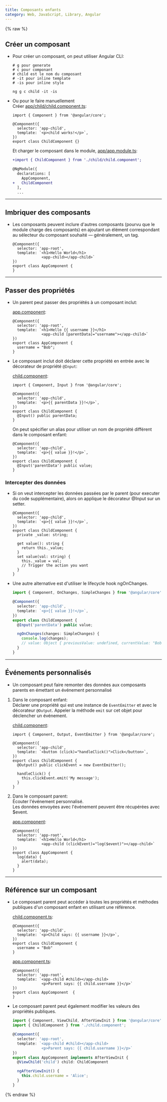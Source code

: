 ```yaml
---
title: Composants enfants
category: Web, JavaScript, Library, Angular
---
```


{% raw %}
## Créer un composant

* Pour créer un composant, on peut utiliser Angular CLI:  

  ```
  # g pour generate
  # c pour componant
  # child est le nom du composant
  # -it pour inline template
  # -is pour inline style

  ng g c child -it -is
  ```

* Ou pour le faire manuellement  
  Créer <ins>app/child/child.component.ts</ins>:

  ```
  import { Component } from '@angular/core';

  @Component({
    selector: 'app-child',
    template: `<p>child works!</p>`,
  })
  export class ChildComponent {}
  ```

  Et charger le composant dans le module, <ins>app/app.module.ts</ins>:

  ``` diff
  +import { ChildComponent } from './child/child.component';

  @NgModule({
    declarations: [
      AppComponent,
  +   ChildComponent
    ],
    ...
  ```

---

## Imbriquer des composants

* Les composants peuvent inclure d'autres composants (pourvu que le module charge des composants) en ajoutant un élément correspondant au sélecteur du composant souhaité — généralement, un tag.

  ```
  @Component({
    selector: 'app-root',
    template: `<h1>Hello World</h1>
               <app-child></app-child>`
  })
  export class AppComponent {
  }
  ```

---

## Passer des propriétés

* Un parent peut passer des propriétés à un composant inclut:

  <ins>app.component</ins>:

  ```
  @Component({
    selector: 'app-root',
    template: `<h1>Hello {{ username }}</h1>
               <app-child [parentData]="username"></app-child>`
  })
  export class AppComponent {
    username = "Bob";
  }
  ```

* Le composant inclut doit déclarer cette propriété en entrée avec le décorateur de propriété `@Input`:

  <ins>child.component</ins>:

  ```
  import { Component, Input } from '@angular/core';

  @Component({
    selector: 'app-child',
    template: `<p>{{ parentData }}!</p>`,
  })
  export class ChildComponent {
    @Input() public parentData;
  }
  ```

  On peut spécifier un alias pour utiliser un nom de propriété différent dans le composant enfant:

  ```
  @Component({
    selector: 'app-child',
    template: `<p>{{ value }}!</p>`,
  })
  export class ChildComponent {
    @Input('parentData') public value;
  }
  ```

### Intercepter des données

* Si on veut intercepter les données passées par le parent (pour executer du code supplémentaire), alors on applique le décorateur @Input sur un setter.

  ```
  @Component({
    selector: 'app-child',
    template: `<p>{{ value }}!</p>`,
  })
  export class ChildComponent {
    private _value: string;

    get value(): string {
      return this._value;
    }
    set value(val: string) {
      this._value = val;
      // Trigger the action you want
    }
  }
  ```

* Une autre alternative est d'utiliser le lifecycle hook ngOnChanges.

  ``` ts
  import { Component, OnChanges, SimpleChanges } from '@angular/core';

  @Component({
    selector: 'app-child',
    template: `<p>{{ value }}!</p>`,
  })
  export class ChildComponent {
    @Input('parentData') public value;

    ngOnChanges(changes: SimpleChanges) {
      console.log(changes);
      // value: Object { previousValue: undefined, currentValue: "Bob", firstChange: true }
    }
  }
  ```

---

## Événements personnalisés

* Un composant peut faire remonter des données aux composants parents en émettant un événement personnalisé

1. Dans le composant enfant:  
   Déclarer une propriété qui est une instance de `EventEmitter` et avec le décorateur `@Output`. Appeler la méthode `emit` sur cet objet pour déclencher un événement.

    <ins>child.component</ins>:

    ```
    import { Component, Output, EventEmitter } from '@angular/core';

    @Component({
      selector: 'app-child',
      template: `<button (click)="handleClick()">Click</button>`,
    })
    export class ChildComponent {
      @Output() public clickEvent = new EventEmitter();

      handleClick() {
        this.clickEvent.emit('My message');
      }
    }
    ```

2. Dans le composant parent:  
   Écouter l'événement personnalisé.  
   Les données envoyées avec l'événement peuvent être récupérées avec $event.

    <ins>app.component</ins>:

    ```
    @Component({
      selector: 'app-root',
      template: `<h1>Hello World</h1>
                 <app-child (clickEvent)="log($event)"></app-child>`
    })
    export class AppComponent {
      log(data) {
        alert(data);
      }
    }
    ```

---

## Référence sur un composant

* Le composant parent peut accéder à toutes les propriétés et méthodes publiques d'un composant enfant en utilisant une référence.

  <ins>child.component.ts</ins>:
  ```
  @Component({
    selector: 'app-child',
    template: `<p>Child says: {{ username }}</p>`,
  })
  export class ChildComponent {
    username = "Bob"
  }
  ```

  <ins>app.component.ts</ins>:
  ```
  @Component({
    selector: 'app-root',
    template: `<app-child #child></app-child>
               <p>Parent says: {{ child.username }}</p>`
  })
  export class AppComponent  {
  }
  ```

* Le composant parent peut également modifier les valeurs des propriétés publiques.

  ``` ts
  import { Component, ViewChild, AfterViewInit } from '@angular/core';
  import { ChildComponent } from './child.component';

  @Component({
    selector: 'app-root',
    template: `<app-child #child></app-child>
               <p>Parent says: {{ child.username }}</p>`
  })
  export class AppComponent implements AfterViewInit {
    @ViewChild('child') child: ChildComponent

    ngAfterViewInit() {
      this.child.username = 'Alice';
    }
  }
  ```

{% endraw %}
